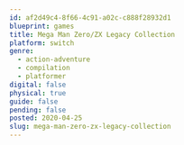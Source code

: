 ```yaml
---
id: af2d49c4-8f66-4c91-a02c-c888f28932d1
blueprint: games
title: Mega Man Zero/ZX Legacy Collection
platform: switch
genre:
  - action-adventure
  - compilation
  - platformer
digital: false
physical: true
guide: false
pending: false
posted: 2020-04-25
slug: mega-man-zero-zx-legacy-collection
---
```

